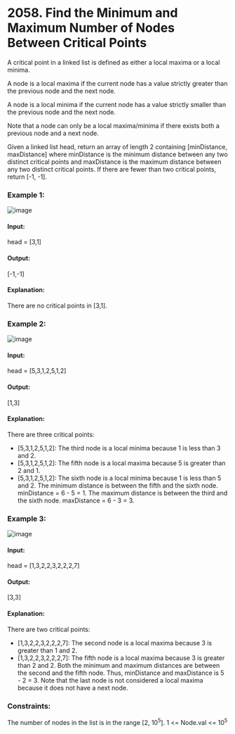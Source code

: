 # 2058. Find the Minimum and Maximum Number of Nodes Between Critical Points
A critical point in a linked list is defined as either a local maxima or a local minima.

A node is a local maxima if the current node has a value strictly greater than the previous node and the next node.

A node is a local minima if the current node has a value strictly smaller than the previous node and the next node.

Note that a node can only be a local maxima/minima if there exists both a previous node and a next node.

Given a linked list head, return an array of length 2 containing [minDistance, maxDistance] where minDistance is the minimum distance between any two distinct critical points and maxDistance is the maximum distance between any two distinct critical points. If there are fewer than two critical points, return [-1, -1].

### Example 1:
![image](https://github.com/Shailesh93602/potd/assets/87556206/1cd6d032-57e9-4d51-b2dd-d61f2e6a2707)
#### Input:
head = [3,1]
#### Output:
[-1,-1]
#### Explanation:
There are no critical points in [3,1].

### Example 2:
![image](https://github.com/Shailesh93602/potd/assets/87556206/b2e4cf6f-0a8b-4c7f-b1b5-8f64acc7487e)
#### Input:
head = [5,3,1,2,5,1,2]
#### Output:
[1,3]
#### Explanation:
There are three critical points:
- [5,3,1,2,5,1,2]: The third node is a local minima because 1 is less than 3 and 2.
- [5,3,1,2,5,1,2]: The fifth node is a local maxima because 5 is greater than 2 and 1.
- [5,3,1,2,5,1,2]: The sixth node is a local minima because 1 is less than 5 and 2.
The minimum distance is between the fifth and the sixth node. minDistance = 6 - 5 = 1.
The maximum distance is between the third and the sixth node. maxDistance = 6 - 3 = 3.

### Example 3:
![image](https://github.com/Shailesh93602/potd/assets/87556206/d2ce13eb-9454-47fd-b051-425cdcdb60aa)
#### Input:
head = [1,3,2,2,3,2,2,2,7]
#### Output:
[3,3]
#### Explanation:
There are two critical points:
- [1,3,2,2,3,2,2,2,7]: The second node is a local maxima because 3 is greater than 1 and 2.
- [1,3,2,2,3,2,2,2,7]: The fifth node is a local maxima because 3 is greater than 2 and 2.
Both the minimum and maximum distances are between the second and the fifth node.
Thus, minDistance and maxDistance is 5 - 2 = 3.
Note that the last node is not considered a local maxima because it does not have a next node.
 
### Constraints:
The number of nodes in the list is in the range [2, $`10^5`$].
1 <= Node.val <= $`10^5`$


